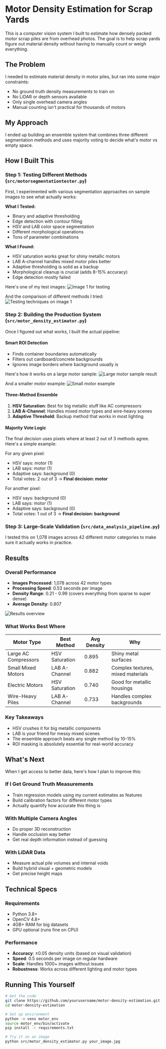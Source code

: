 # Motor Density Estimation for Scrap Yards

This is a computer vision system I built to estimate how densely packed motor scrap piles are from overhead photos. The goal is to help scrap yards figure out material density without having to manually count or weigh everything.

## The Problem

I needed to estimate material density in motor piles, but ran into some major constraints:
- No ground truth density measurements to train on
- No LiDAR or depth sensors available
- Only single overhead camera angles
- Manual counting isn't practical for thousands of motors

## My Approach

I ended up building an ensemble system that combines three different segmentation methods and uses majority voting to decide what's motor vs empty space.

## How I Built This

### Step 1: Testing Different Methods (`src/motorsegmentationtester.py`)

First, I experimented with various segmentation approaches on sample images to see what actually works:

**What I Tested:**
- Binary and adaptive thresholding
- Edge detection with contour filling
- HSV and LAB color space segmentation
- Different morphological operations
- Tons of parameter combinations

**What I Found:**
- HSV saturation works great for shiny metallic motors
- LAB A-channel handles mixed motor piles better
- Adaptive thresholding is solid as a backup
- Morphological cleanup is crucial (adds 8-15% accuracy)
- Edge detection mostly failed

Here's one of my test images:
![Image 1 for testing](testdata/image1.png)

And the comparison of different methods I tried:
![Testing techniques on image 1](motor_results/comparisons/image1_comparison.png)

### Step 2: Building the Production System (`src/motor_density_estimator.py`)

Once I figured out what works, I built the actual pipeline:

#### Smart ROI Detection
- Finds container boundaries automatically
- Filters out cardboard/concrete backgrounds
- Ignores image borders where background usually is

Here's how it works on a large motor sample:
![Large motor sample result](<analysis_results/sample_results/Large copper stator/Motor-Large-copper-stator-7_jpg.rf.81f9c0e8694907d14f1f90a2219ee564_analysis.png>)

And a smaller motor example:
![Small motor example](<analysis_results/sample_results/Motor-Auto starter field coils/Motor-Auto-starter-field-coils-_jpg.rf.906640e88fb02b8368a2f0dc913c9120_analysis.png>)

#### Three-Method Ensemble
1. **HSV Saturation**: Best for big metallic stuff like AC compressors
2. **LAB A-Channel**: Handles mixed motor types and wire-heavy scenes
3. **Adaptive Threshold**: Backup method that works in most lighting

#### Majority Vote Logic
The final decision uses pixels where at least 2 out of 3 methods agree. Here's a simple example:

For any given pixel:
- HSV says: motor (1)
- LAB says: motor (1)  
- Adaptive says: background (0)
- Total votes: 2 out of 3 → **Final decision: motor**

For another pixel:
- HSV says: background (0)
- LAB says: motor (1)
- Adaptive says: background (0)  
- Total votes: 1 out of 3 → **Final decision: background**

### Step 3: Large-Scale Validation (`src/data_analysis_pipeline.py`)

I tested this on 1,078 images across 42 different motor categories to make sure it actually works in practice.

## Results

### Overall Performance
- **Images Processed**: 1,078 across 42 motor types
- **Processing Speed**: 0.53 seconds per image
- **Density Range**: 0.21 - 0.99 (covers everything from sparse to super dense)
- **Average Density**: 0.807

![Results overview](analysis_results/visualizations/overview.png)

### What Works Best Where
| Motor Type | Best Method | Avg Density | Why |
|------------|-------------|-------------|-----|
| Large AC Compressors | HSV Saturation | 0.895 | Shiny metal surfaces |
| Small Mixed Motors | LAB A-Channel | 0.882 | Complex textures, mixed materials |
| Electric Motors | HSV Saturation | 0.740 | Good for metallic housings |
| Wire-Heavy Piles | LAB A-Channel | 0.733 | Handles complex backgrounds |

### Key Takeaways
- HSV crushes it for big metallic components
- LAB is your friend for messy mixed scenes
- The ensemble approach beats any single method by 10-15%
- ROI masking is absolutely essential for real-world accuracy

## What's Next

When I get access to better data, here's how I plan to improve this:

### If I Get Ground Truth Measurements
- Train regression models using my current estimates as features
- Build calibration factors for different motor types
- Actually quantify how accurate this thing is

### With Multiple Camera Angles
- Do proper 3D reconstruction
- Handle occlusion way better
- Get real depth information instead of guessing

### With LiDAR Data
- Measure actual pile volumes and internal voids
- Build hybrid visual + geometric models
- Get precise height maps

## Technical Specs

### Requirements
- Python 3.8+
- OpenCV 4.8+
- 4GB+ RAM for big datasets
- GPU optional (runs fine on CPU)

### Performance
- **Accuracy**: ±0.05 density units (based on visual validation)
- **Speed**: 0.5 seconds per image on regular hardware
- **Scale**: Handles 1000+ images without issues
- **Robustness**: Works across different lighting and motor types

## Running This Yourself

```bash
# Get the code
git clone https://github.com/yourusername/motor-density-estimation.git
cd motor-density-estimation

# Set up environment
python -m venv motor_env
source motor_env/bin/activate
pip install -r requirements.txt

# Try it on an image
python src/motor_density_estimator.py your_image.jpg
```
